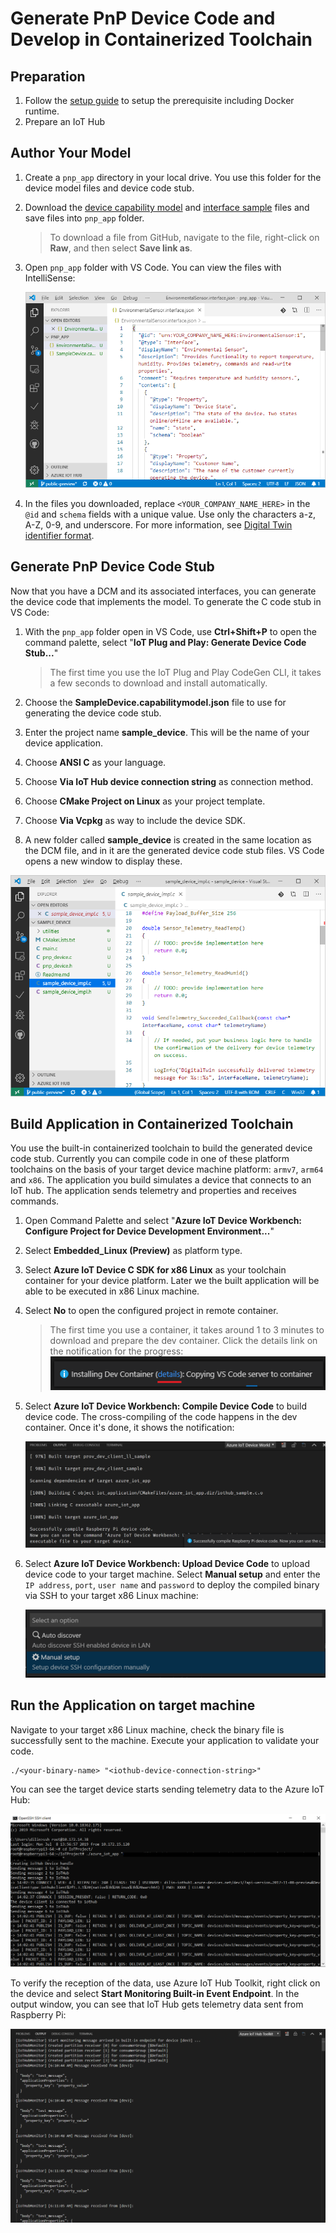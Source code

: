 # Generate PnP Device Code and Develop in Containerized Toolchain

## Preparation

1. Follow the [setup guide](./embedded-linux-setup.md) to setup the prerequisite including Docker runtime.
2. Prepare an IoT Hub

## Author Your Model

1. Create a `pnp_app` directory in your local drive. You use this folder for the device model files and device code stub.

2. Download the [device capability model](https://github.com/Azure/IoTPlugandPlay/blob/master/samples/SampleDevice.capabilitymodel.json) and [interface sample](https://github.com/Azure/IoTPlugandPlay/blob/master/samples/EnvironmentalSensor.interface.json) files and save files into `pnp_app` folder.

    > To download a file from GitHub, navigate to the file, right-click on **Raw**, and then select **Save link as**.

3. Open `pnp_app` folder with VS Code. You can view the files with IntelliSense:

    ![](../images/author-pnp-dcm.png)

4. In the files you downloaded, replace `<YOUR_COMPANY_NAME_HERE>` in the `@id` and `schema` fields with a unique value. Use only the characters a-z, A-Z, 0-9, and underscore. For more information, see [Digital Twin identifier format](https://github.com/Azure/IoTPlugandPlay/tree/master/DTDL#digital-twin-identifier-format).

## Generate PnP Device Code Stub

Now that you have a DCM and its associated interfaces, you can generate the device code that implements the model. To generate the C code stub in VS Code:

1. With the `pnp_app` folder open in VS Code, use **Ctrl+Shift+P** to open the command palette, select "**IoT Plug and Play: Generate Device Code Stub...**"

    > The first time you use the IoT Plug and Play CodeGen CLI, it takes a few seconds to download and install automatically.

2. Choose the **SampleDevice.capabilitymodel.json** file to use for generating the device code stub.

3. Enter the project name **sample_device**. This will be the name of your device application.

4. Choose **ANSI C** as your language.

5. Choose **Via IoT Hub device connection string** as connection method.

6. Choose **CMake Project on Linux** as your project template.

7. Choose **Via Vcpkg** as way to include the device SDK.

8. A new folder called **sample_device** is created in the same location as the DCM file, and in it are the generated device code stub files. VS Code opens a new window to display these.

![](../images/device-code.png)

## Build Application in Containerized Toolchain

You use the built-in containerized toolchain to build the generated device code stub. Currently you can compile code in one of these platform toolchains on the basis of your target device machine platform: `armv7`, `arm64` and `x86`. The application you build simulates a device that connects to an IoT hub. The application sends telemetry and properties and receives commands.

1. Open Command Palette and select "**Azure IoT Device Workbench: Configure Project for Device Development Environment...**"

2. Select **Embedded_Linux (Preview)** as platform type.

3. Select **Azure IoT Device C SDK for x86 Linux** as your toolchain container for your device platform. Later we the built application will be able to be executed in x86 Linux machine.

4. Select **No** to open the configured project in remote container.

    > The first time you use a container, it takes around 1 to 3 minutes to download and prepare the dev container. Click the details link on the notification for the progress:
    ![](../images/prepare-dev-container.png)

5. Select **Azure IoT Device Workbench: Compile Device Code** to build device code. The cross-compiling of the code happens in the dev container. Once it's done, it shows the notification:

    ![](../images/compile-success.png)

6. Select **Azure IoT Device Workbench: Upload Device Code** to upload device code to your target machine. Select **Manual setup** and enter the `IP address`, `port`, `user name` and `password` to deploy the compiled binary via SSH to your target x86 Linux machine:

    ![](../images/upload-options.png)

## Run the Application on target machine

Navigate to your target x86 Linux machine, check the binary file is successfully sent to the machine. Execute your application to validate your code.

```
./<your-binary-name> "<iothub-device-connection-string>"
```

You can see the target device starts sending telemetry data to the Azure IoT Hub:

  ![](../images/result.png)

To verify the reception of the data, use Azure IoT Hub Toolkit, right click on the device and select **Start Monitoring Built-in Event Endpoint**. In the output window, you can see that IoT Hub gets telemetry data sent from Raspberry Pi:

  ![](../images/iothub-d2c.png)
